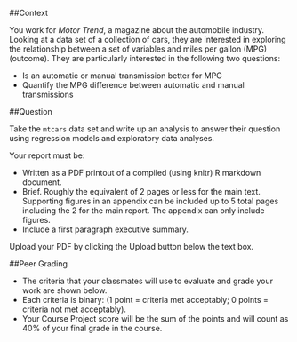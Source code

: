 ##Context

You work for *Motor Trend*, a magazine about the automobile industry. Looking at a data set of a collection of cars, they are interested in exploring the relationship between a set of variables and miles per gallon (MPG) (outcome). They are particularly interested in the following two questions:

- Is an automatic or manual transmission better for MPG    
- Quantify the MPG difference between automatic and manual transmissions    

##Question

Take the `mtcars` data set and write up an analysis to answer their question using regression models and exploratory data analyses.

Your report must be:

- Written as a PDF printout of a compiled (using knitr) R markdown document.  
- Brief. Roughly the equivalent of 2 pages or less for the main text. Supporting figures in an appendix can be included up to 5 total pages including the 2 for the main report. The appendix can only include figures.  
- Include a first paragraph executive summary.  

Upload your PDF by clicking the Upload button below the text box.

##Peer Grading

- The criteria that your classmates will use to evaluate and grade your work are shown below.   
- Each criteria is binary: (1 point = criteria met acceptably; 0 points = criteria not met acceptably).    
- Your Course Project score will be the sum of the points and will count as 40% of your final grade in the course.   
